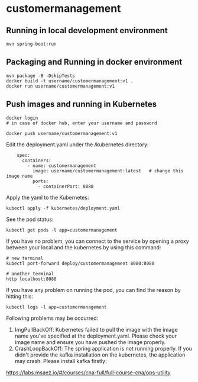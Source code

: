 # customermanagement

## Running in local development environment

```
mvn spring-boot:run
```

## Packaging and Running in docker environment

```
mvn package -B -DskipTests
docker build -t username/customermanagement:v1 .
docker run username/customermanagement:v1
```

## Push images and running in Kubernetes

```
docker login 
# in case of docker hub, enter your username and password

docker push username/customermanagement:v1
```

Edit the deployment.yaml under the /kubernetes directory:
```
    spec:
      containers:
        - name: customermanagement
          image: username/customermanagement:latest   # change this image name
          ports:
            - containerPort: 8080

```

Apply the yaml to the Kubernetes:
```
kubectl apply -f kubernetes/deployment.yaml
```

See the pod status:
```
kubectl get pods -l app=customermanagement
```

If you have no problem, you can connect to the service by opening a proxy between your local and the kubernetes by using this command:
```
# new terminal
kubectl port-forward deploy/customermanagement 8080:8080

# another terminal
http localhost:8080
```

If you have any problem on running the pod, you can find the reason by hitting this:
```
kubectl logs -l app=customermanagement
```

Following problems may be occurred:

1. ImgPullBackOff:  Kubernetes failed to pull the image with the image name you've specified at the deployment.yaml. Please check your image name and ensure you have pushed the image properly.
1. CrashLoopBackOff: The spring application is not running properly. If you didn't provide the kafka installation on the kubernetes, the application may crash. Please install kafka firstly:

https://labs.msaez.io/#/courses/cna-full/full-course-cna/ops-utility

